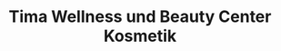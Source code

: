 ---
title: "Tima Wellness und Beauty Center Kosmetik"
url: /unterschleissheim/tima-wellness-und-beauty-center-kosmetik/
shop: Kosmetik
---